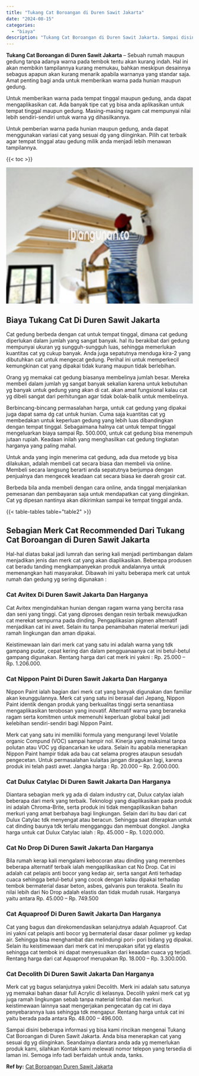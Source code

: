 ```yaml
---
title: "Tukang Cat Boroangan di Duren Sawit Jakarta"
date: "2024-08-15"
categories: 
  - "biaya"
description: "Tukang Cat Boroangan di Duren Sawit Jakarta. Sampai disini beberapa informasi yg bisa kami rincikan mengenai Tukang Cat Boroangan di Duren Sawit Jakarta. And..."
---
```


**Tukang Cat Boroangan di Duren Sawit Jakarta** – Sebuah rumah maupun gedung tanpa adanya warna pada tembok tentu akan kurang indah. Hal ini akan membikin tampilannya kurang memukau, bahkan meskipun desainnya sebagus apapun akan kurang menarik apabila warnanya yang standar saja. Amat penting bagi anda untuk memberikan warna pada hunian maupun gedung.

Untuk memberikan warna pada tempat tinggal maupun gedung, anda dapat mengaplikasikan cat. Ada banyak tipe cat yg bisa anda aplikasikan untuk tempat tinggal maupun gedung. Masing-masing ragam cat mempunyai nilai lebih sendiri-sendiri untuk warna yg dihasilkannya.

Untuk pemberian warna pada hunian maupun gedung, anda dapat menggunakan variasi cat yang sesuai dg yang diinginkan. Pilih cat terbaik agar tempat tinggal atau gedung milik anda menjadi lebih menawan tampilannya.

{{< toc >}}

![Tukang Cat Boroangan di Duren Sawit Jakarta](/images/jasa-cat-murah38.png)

## Biaya Tukang Cat Di Duren Sawit Jakarta

Cat gedung berbeda dengan cat untuk tempat tinggal, dimana cat gedung diperlukan dalam jumlah yang sangat banyak. hal itu berakibat dari gedung mempunyai ukuran yg sungguh-sungguh luas, sehingga memerlukan kuantitas cat yg cukup banyak. Anda juga sepatutnya menduga kira-2 yang dibutuhkan cat untuk mengecat gedung. Perihal ini untuk memperkecil kemungkinan cat yang dipakai tidak kurang maupun tidak berlebihan.

Orang yg memakai cat gedung biasanya membelinya jumlah besar. Mereka membeli dalam jumlah yg sangat banyak sekalian karena untuk kebutuhan yg banyak untuk gedung yang akan di cat. akan amat fungsional kalau cat yg dibeli sangat dari perhitungan agar tidak bolak-balik untuk membelinya.

Berbincang-bincang permasalahan harga, untuk cat gedung yang dipakai juga dapat sama dg cat untuk hunian. Cuma saja kuantitas cat yg membedakan untuk keperluan gedung yang lebih luas dibandingkan dengan tempat tinggal. Sebagaimana halnya cat untuk tempat tinggal mengeluarkan biaya sampai Rp. 500.000, untuk cat gedung bisa menempuh jutaan rupiah. Keadaan inilah yang menghasilkan cat gedung tingkatan harganya yang paling mahal.

Untuk anda yang ingin menerima cat gedung, ada dua metode yg bisa dilakukan, adalah membeli cat secara biasa dan membeli via online. Membeli secara langsung berarti anda sepatutnya berjumpa dengan penjualnya dan mengecek keadaan cat secara biasa ke daerah grosir cat.

Berbeda bila anda membeli dengan cara online, anda tinggal menjalankan pemesanan dan pembayaran saja untuk mendapatkan cat yang diinginkan. Cat yg dipesan nantinya akan dikirimkan sampai ke tempat tinggal anda.

{{< table-tables table="table2" >}}

## Sebagian Merk Cat Recommended Dari Tukang Cat Boroangan di Duren Sawit Jakarta

Hal-hal diatas bakal jadi lumrah dan sering kali menjadi pertimbangan dalam menjadikan jenis dan merk cat yang akan diaplikasikan. Beberapa produsen cat beradu tanding mengkampanyekan produk andalannya untuk memenangkan hati masyarakat. Dibawah ini yaitu beberapa merk cat untuk rumah dan gedung yg sering digunakan :

### Cat Avitex Di Duren Sawit Jakarta Dan Harganya

Cat Avitex mengindahkan hunian dengan ragam warna yang bercita rasa dan seni yang tinggi. Cat yang diproses dengan resin terbaik mewujudkan cat merekat sempurna pada dinding. Pengaplikasian pigmen alternatif menjadikan cat ini awet. Selain itu tanpa penambahan material merkuri jadi ramah lingkungan dan aman dipakai.

Keistimewaan lain dari merk cat yang satu ini adalah warna yang tdk gampang pudar, cepat kering dan dalam pengguanaanya cat ini betul-betul gampang digunakan. Rentang harga dari cat merk ini yakni : Rp. 25.000 – Rp. 1.206.000.

### Cat Nippon Paint Di Duren Sawit Jakarta Dan Harganya

Nippon Paint ialah bagian dari merk cat yang banyak digunakan dan familiar akan keunggulannya. Merk cat yang satu ini berasal dari Jepang, Nippon Paint identik dengan produk yang berkualitas tinggi serta senantiasa mengaplikasikan terobosan yang inovatif. Alternatif warna yang beraneka ragam serta komitmen untuk memenuhi keperluan global bakal jadi kelebihan sendiri-sendiri bagi Nippon Paint.

Merk cat yang satu ini memiliki formula yang mengurangi level Volatile organic Compund (VOC) sampai hampir nol. Kinerja yang maksimal tanpa polutan atau VOC yg dipancarkan ke udara. Selain itu apabila menerapkan Nippon Paint hampir tidak ada bau cat selama progres ataupun sesudah pengecetan. Untuk permasalahan kulaitas jangan diragukan lagi, karena produk ini telah pasti awet. Jangka harga : Rp. 20.000 – Rp. 2.000.000.

### Cat Dulux Catylac Di Duren Sawit Jakarta Dan Harganya

Diantara sebagian merk yg ada di dalam industry cat, Dulux catylax ialah beberapa dari merk yang terbaik. Teknologi yang diaplikasikan pada produk ini adalah Chroma-Brite, serta produk ini tidak mengaplikasikan bahan merkuri yang amat berbahaya bagi lingkungan. Selain dari itu bau dari cat Dulux Catylac tdk menyengat atau beracun. Sehingga saat diterapkan untuk cat dinding baunya tdk terlalu mengganggu dan membuat dongkol. Jangka harga untuk cat Dulux Catylac ialah : Rp. 45.000 – Rp. 1.020.000.

### Cat No Drop Di Duren Sawit Jakarta Dan Harganya

Bila rumah kerap kali mengalami kebocoran atau dinding yang merembes beberapa alternatif terbaik ialah mengaplikasikan cat No Drop. Cat ini adalah cat pelapis anti bocor yang kedap air, serta sangat Anti terhadap cuaca sehingga betul-betul yang cocok dengan kalau dipakai terhadap tembok bermaterial dasar beton, asbes, galvanis pun terakota. Sealin itu nilai lebih dari No Drop adalah elastis dan tidak mudah rusak. Harganya yaitu antara Rp. 45.000 – Rp. 749.500

### Cat Aquaproof Di Duren Sawit Jakarta Dan Harganya

Cat yang bagus dan direkomendasikan selanjutnya adalah Aquaproof. Cat ini yakni cat pelapis anti bocor yg bermaterial dasar dasar polimer yg kedap air. Sehingga bisa menghambat dan melindungi pori- pori bidang yg dipakai. Selain itu keistimewaan dari merk cat ini merupakan sifat yg elastis sehingga cat tembok ini dapat menyesuaikan dari keaadan cuaca yg terjadi. Rentang harga dari cat Aquaproof merupakan Rp. 18.000 – Rp. 3.300.000.

### Cat Decolith Di Duren Sawit Jakarta Dan Harganya

Merk cat yg bagus selanjutnya yakni Decolith. Merk ini adalah satu satunya yg memakai bahan dasar full Acrylic di kelasnya. Decolih yakni merk cat yg juga ramah lingkungan sebab tanpa material timbal dan merkuri. keistimewaan lainnya saat mengerjakan pengecatan dg cat ini daya penyebarannya luas sehingga tdk mengapur. Rentang harga untuk cat ini yaitu berada pada antara Rp. 48.000 – 496.000.

Sampai disini beberapa informasi yg bisa kami rincikan mengenai Tukang Cat Boroangan di Duren Sawit Jakarta. Anda bisa menerapkan cat yang sesuai dg yg diinginkan. Seandainya diantara anda ada yg memerlukan produk kami, silahkan Kontak kami melewati nomor telepon yang tersedia di laman ini. Semoga info tadi berfaidah untuk anda, tanks.

**Ref by:** [Cat Boroangan Duren Sawit Jakarta](https://id.wikipedia.org/wiki/Cat)
